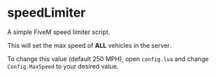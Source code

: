 # speedLimiter

A simple FiveM speed limiter script.

This will set the max speed of **ALL** vehicles in the server. 

To change this value (default 250 MPH), open `config.lua` and change `Config.MaxSpeed` to your desired value.
